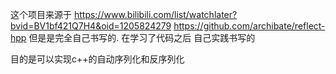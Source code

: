 这个项目来源于
https://www.bilibili.com/list/watchlater?bvid=BV1bf421Q7H4&oid=1205824279
https://github.com/archibate/reflect-hpp
但是是完全自己书写的. 在学习了代码之后 自己实践书写的

目的是可以实现c++的自动序列化和反序列化



